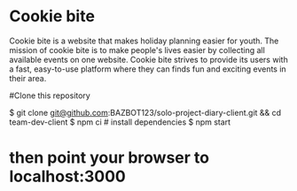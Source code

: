 # Cookie bite

Cookie bite is a website that makes holiday planning easier for youth.
The mission of cookie bite is to make people's lives easier by
collecting all available events on one website. Cookie bite strives to
provide its users with a fast, easy-to-use platform where they can finds
fun and exciting events in their area.

#Clone this repository

$ git clone git@github.com:BAZBOT123/solo-project-diary-client.git && cd team-dev-client
$ npm ci # install dependencies
$ npm start
# then point your browser to localhost:3000

